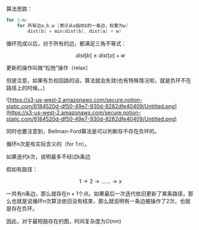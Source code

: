 算法思路：

```cpp
for 1:n:
	for 所有边a,b,w (表示从a指向b的一条边，权重为w)
		dist[b] = min(dist[b], dist[a] + w)
```

循环完成以后，对于所有的边，都满足三角不等式：

$$dist[b] \leq dist[a]+w$$

更新的操作叫做“松弛”操作（relax）

但是注意，如果有负权回路的话，算法就会失效(也有特殊情况啦，就是负环不在路径上的时候。。)

![https://s3-us-west-2.amazonaws.com/secure.notion-static.com/6184520d-df50-49e7-930d-8282dfe40409/Untitled.png](https://s3-us-west-2.amazonaws.com/secure.notion-static.com/6184520d-df50-49e7-930d-8282dfe40409/Untitled.png)

同时也要注意到，Bellman-Ford算法是可以判断存不存在负环的。

循环n次是有实际含义的（for 1:n）。

如果迭代k次，说明最多不经过k条边

假如有路径：

$$1\rightarrow2\rightarrow……\rightarrow x$$

一共有n条边，那么就存在$n+1$个点。如果最后一次迭代依旧更新了某条路径，那么也就是说循环$n$次算法依旧没有结束，那么就说明有一条边被操作了2次，也就是存在负环。

因此，对于最短路存在的图，时间复杂度为$O(nm)$

